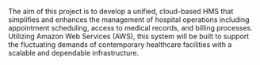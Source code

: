 The aim of this project is to develop a unified, cloud-based HMS that simplifies and enhances the management of hospital operations including appointment scheduling, access to medical records, and billing processes. Utilizing Amazon Web Services (AWS), this system will be built to support the fluctuating demands of contemporary healthcare facilities with a scalable and dependable infrastructure.
